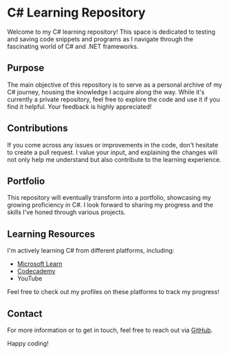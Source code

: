 # C# Learning Repository

Welcome to my C# learning repository! This space is dedicated to testing and saving code snippets and programs as I navigate through the fascinating world of C# and .NET frameworks.

## Purpose

The main objective of this repository is to serve as a personal archive of my C# journey, housing the knowledge I acquire along the way. While it's currently a private repository, feel free to explore the code and use it if you find it helpful. Your feedback is highly appreciated!

## Contributions

If you come across any issues or improvements in the code, don't hesitate to create a pull request. I value your input, and explaining the changes will not only help me understand but also contribute to the learning experience.

## Portfolio

This repository will eventually transform into a portfolio, showcasing my growing proficiency in C#. I look forward to sharing my progress and the skills I've honed through various projects.

## Learning Resources

I'm actively learning C# from different platforms, including:
- [Microsoft Learn](https://learn.microsoft.com/en-us/users/mateuszpodeszwa/)
- [Codecademy](https://www.codecademy.com/profiles/MateuszPodeszwa)
- YouTube

Feel free to check out my profiles on these platforms to track my progress!

## Contact

For more information or to get in touch, feel free to reach out via [GitHub](https://github.com/MateuszPodeszwa).

Happy coding!
